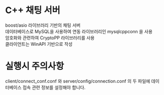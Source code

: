 # C++ 채팅 서버   
boost/asio 라이브러리 기반의 채팅 서버   
데이터베이스로 MySQL을 사용하여 연동 라이브러리인 mysqlcppconn 을 사용   
암호화와 관련하여 CryptoPP 라이브러리를 사용   
클라이언트는 WinAPI 기반으로 작성   

   
# 실행시 주의사항   
client/connect_conf.conf 와 server/config/connection.conf 의 두 파일에 데이터베이스 접속 관련 정보를 설정해야 합니다.

